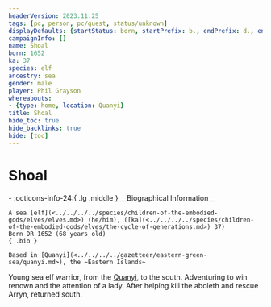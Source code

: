 ```yaml
---
headerVersion: 2023.11.25
tags: [pc, person, pc/guest, status/unknown]
displayDefaults: {startStatus: born, startPrefix: b., endPrefix: d., endStatus: died}
campaignInfo: []
name: Shoal
born: 1652
ka: 37
species: elf
ancestry: sea
gender: male
player: Phil Grayson
whereabouts:
- {type: home, location: Quanyi}
title: Shoal
hide_toc: true
hide_backlinks: true
hide: [toc]
---
```

# Shoal
<div class="grid cards ext-narrow-margin ext-one-column" markdown>
- :octicons-info-24:{ .lg .middle } __Biographical Information__

    A sea [elf](<../../../../species/children-of-the-embodied-gods/elves/elves.md>) (he/him), ([ka](<../../../../species/children-of-the-embodied-gods/elves/the-cycle-of-generations.md>) 37)  
    Born DR 1652 (68 years old)  
    { .bio }

    Based in [Quanyi](<../../../../gazetteer/eastern-green-sea/quanyi.md>), the ~Eastern Islands~
</div>


Young sea elf warrior, from the [Quanyi](<../../../../gazetteer/eastern-green-sea/quanyi.md>), to the south. Adventuring to win renown and the attention of a lady. After helping kill the aboleth and rescue Arryn, returned south. 

